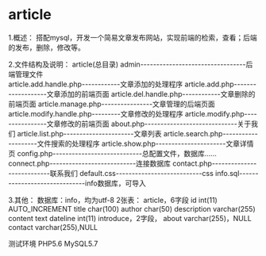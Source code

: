 # article
1.概述：
搭配mysql，开发一个简易文章发布网站，实现前端的检索，查看；后端的发布，删除，修改等。

2.文件结构及说明：
article(总目录)
admin---------------------------------后端管理文件</br>
article.add.handle.php------------文章添加的处理程序
article.add.php-------------------文章添加的前端页面
article.del.handle.php------------文章删除的前端页面
article.manage.php----------------文章管理的后端页面
article.modify.handle.php---------文章修改的处理程序
article.modify.php----------------文章修改的前端页面
about.php-----------------------------关于我们
article.list.php----------------------文章列表
article.search.php--------------------文件搜索的处理程序
article.show.php----------------------文章详情页
config.php----------------------------总配置文件，数据库……
connect.php---------------------------连接数据库
contact.php---------------------------联系我们
default.css---------------------------css
info.sql------------------------------info数据库，可导入

3.其他：
数据库：info，均为utf-8
2张表：
article，6字段
id int(11) AUTO_INCREMENT
title char(100)
author char(50)
description varchar(255)
content text
dateline int(11)
introduce，2字段，
about varchar(255)，NULL
contact varchar(255),NULL

测试环境
PHP5.6
MySQL5.7
